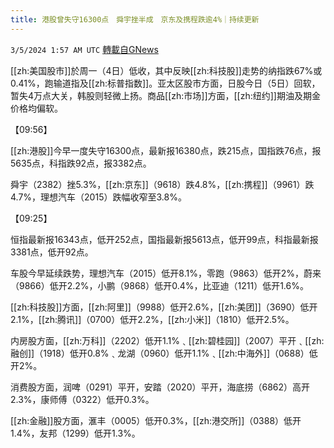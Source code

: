 ```yaml
---
title: 港股曾失守16300点　舜宇挫半成　京东及携程跌逾4%｜持续更新
---
```

`3/5/2024 1:57 AM UTC` [轉載自GNews](https://gnews.org/articles/2365308)

[[zh:美国股市]]於周一（4日）低收，其中反映[[zh:科技股]]走势的纳指跌67%或0.41%，跑输道指及[[zh:标普指数]]。亚太区股市方面，日股今日（5日）回软，暂失4万点大关，韩股则轻微上扬。商品[[zh:市场]]方面，[[zh:纽约]]期油及期金价格均偏软。

【09:56】

[[zh:港股]]今早一度失守16300点，最新报16380点，跌215点，国指跌76点，报5635点，科指跌92点，报3382点。

舜宇（2382）挫5.3%，[[zh:京东]]（9618）跌4.8%，[[zh:携程]]（9961）跌4.7%，理想汽车（2015）跌幅收窄至3.8%。

【09:25】

恒指最新报16343点，低开252点，国指最新报5613点，低开99点，科指最新报3381点，低开92点。

车股今早延续跌势，理想汽车（2015）低开8.1%，零跑（9863）低开2%，蔚来（9866）低开2.2%，小鹏（9868）低开0.4%，比亚迪（1211）低开1.6%。

[[zh:科技股]]方面，[[zh:阿里]]（9988）低开2.6%，[[zh:美团]]（3690）低开2.1%，[[zh:腾讯]]（0700）低开2.2%，[[zh:小米]]（1810）低开2.5%。

内房股方面，[[zh:万科]]（2202）低开1.1%﹑[[zh:碧桂园]]（2007）平开﹑[[zh:融创]]（1918）低开0.8%﹑龙湖（0960）低开1.1%﹑[[zh:中海外]]（0688）低开2%。

消费股方面，润啤（0291）平开，安踏（2020）平开，海底捞（6862）高开2.3%，康师傅（0322）低开0.3%。

[[zh:金融]]股方面，滙丰（0005）低开0.3%，[[zh:港交所]]（0388）低开1.4%，友邦（1299）低开1.3%。
